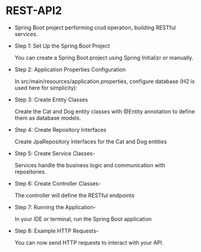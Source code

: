 # REST-API2
- Spring Boot project performing crud operation, building RESTful services.
- Step 1: Set Up the Spring Boot Project
 
  You can create a Spring Boot project using Spring Initializr or manually.
  
- Step 2: Application Properties Configuration
  
  In src/main/resources/application.properties, configure database (H2 is used here for simplicity):
  
- Step 3: Create Entity Classes
  
  Create the Cat and Dog entity classes with @Entity annotation to define them as database models.
  
- Step 4: Create Repository Interfaces
  
  Create JpaRepository interfaces for the Cat and Dog entities
  
- Step 5: Create Service Classes-

  Services handle the business logic and communication with repositories.

- Step 6: Create Controller Classes-
  
  The controller will define the RESTful endpoints
  
- Step 7: Running the Application-
  
  In your IDE or terminal, run the Spring Boot application 

- Step 8: Example HTTP Requests-
  
  You can now send HTTP requests to interact with your API.
